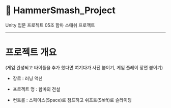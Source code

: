 # 🔨 HammerSmash_Project
Unity 입문 프로젝트 05조 함마 스매쉬 프로젝트

---

# 프로젝트 개요

(게임 완성되고 타이틀을 추가 했다면 여기다가 사진 붙이기, 게임 플레이 장면 붙이기)

* 장르 : 러닝 액션

* 프로젝트 명 : 함마의 전설

* 컨트롤 : 스페이스(Space)로 점프하고 쉬프트(Shift)로 슬라이딩
